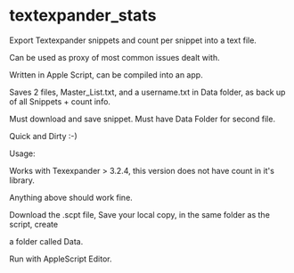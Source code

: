 textexpander_stats
==================

Export Textexpander snippets and count per snippet into a text file. 

Can be used as proxy of most common issues dealt with.

Written in Apple Script, can be compiled into an app.

Saves 2 files, Master_List.txt, and a username.txt in Data folder, as back up of all Snippets + count info.

Must download and save snippet. Must have Data Folder for second file.

Quick and Dirty :-)


Usage:

Works with Texexpander > 3.2.4, this version does not have count in it's library.

Anything above should work fine. 

Download the .scpt file, Save your local copy, in the same folder as the script, create

a folder called Data.

Run with AppleScript Editor.


